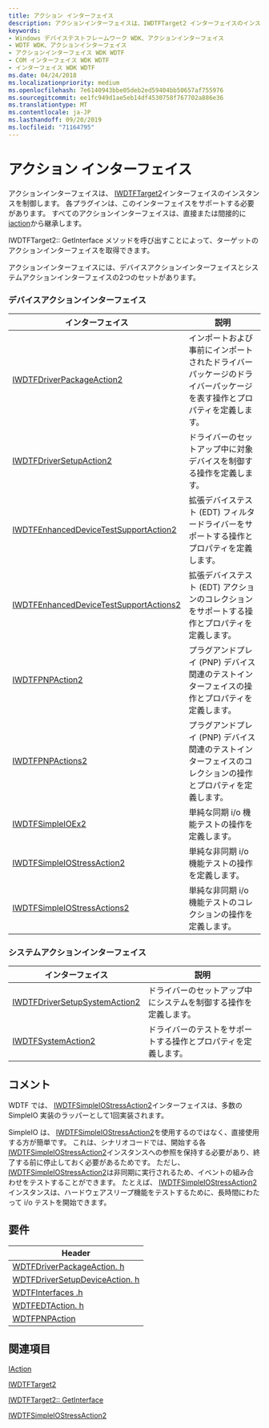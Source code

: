 ```yaml
---
title: アクション インターフェイス
description: アクションインターフェイスは、IWDTFTarget2 インターフェイスのインスタンスを制御します。 各プラグインは、このインターフェイスをサポートする必要があります。
keywords:
- Windows デバイステストフレームワーク WDK、アクションインターフェイス
- WDTF WDK、アクションインターフェイス
- アクションインターフェイス WDK WDTF
- COM インターフェイス WDK WDTF
- インターフェイス WDK WDTF
ms.date: 04/24/2018
ms.localizationpriority: medium
ms.openlocfilehash: 7e6140943bbe05deb2ed59404bb50657af755976
ms.sourcegitcommit: ee1fc949d1ae5eb14df4530758f767702a886e36
ms.translationtype: MT
ms.contentlocale: ja-JP
ms.lasthandoff: 09/20/2019
ms.locfileid: "71164795"
---
```

# <a name="action-interfaces"></a>アクション インターフェイス

アクションインターフェイスは、 [IWDTFTarget2](https://docs.microsoft.com/windows-hardware/drivers/ddi/content/wdtf/nn-wdtf-iwdtftarget2)インターフェイスのインスタンスを制御します。 各プラグインは、このインターフェイスをサポートする必要があります。 すべてのアクションインターフェイスは、直接または間接的に[iaction](https://docs.microsoft.com/windows-hardware/drivers/ddi/content/wdtf/nn-wdtf-iaction)から継承します。 

IWDTFTarget2:: GetInterface メソッドを呼び出すことによって、ターゲットのアクションインターフェイスを取得できます。

アクションインターフェイスには、デバイスアクションインターフェイスとシステムアクションインターフェイスの2つのセットがあります。

### <a name="device-action-interfaces"></a>デバイスアクションインターフェイス

| インターフェイス | 説明 |
|-|-|
|[IWDTFDriverPackageAction2](https://docs.microsoft.com/windows-hardware/drivers/ddi/content/wdtfdriverpackageaction/nn-wdtfdriverpackageaction-iwdtfdriverpackageaction2) |  インポートおよび事前にインポートされたドライバーパッケージのドライバーパッケージを表す操作とプロパティを定義します。 |
|[IWDTFDriverSetupAction2](https://docs.microsoft.com/windows-hardware/drivers/ddi/content/wdtfdriversetupdeviceaction/nn-wdtfdriversetupdeviceaction-iwdtfdriversetupaction2) | ドライバーのセットアップ中に対象デバイスを制御する操作を定義します。 |
|[IWDTFEnhancedDeviceTestSupportAction2](https://docs.microsoft.com/windows-hardware/drivers/ddi/content/wdtfedtaction/nn-wdtfedtaction-iwdtfenhanceddevicetestsupportaction2) | 拡張デバイステスト (EDT) フィルタードライバーをサポートする操作とプロパティを定義します。 |
|[IWDTFEnhancedDeviceTestSupportActions2](https://docs.microsoft.com/windows-hardware/drivers/ddi/content/wdtfedtaction/nn-wdtfedtaction-iwdtfenhanceddevicetestsupportactions2) | 拡張デバイステスト (EDT) アクションのコレクションをサポートする操作とプロパティを定義します。 |
|[IWDTFPNPAction2](https://docs.microsoft.com/windows-hardware/drivers/ddi/content/wdtfpnpaction/nn-wdtfpnpaction-iwdtfpnpaction2) | プラグアンドプレイ (PNP) デバイス関連のテストインターフェイスの操作とプロパティを定義します。 |
|[IWDTFPNPActions2](https://docs.microsoft.com/windows-hardware/drivers/ddi/content/wdtfpnpaction/nn-wdtfpnpaction-iwdtfpnpactions2) |プラグアンドプレイ (PNP) デバイス関連のテストインターフェイスのコレクションの操作とプロパティを定義します。 |
|[IWDTFSimpleIOEx2](https://docs.microsoft.com/windows-hardware/drivers/ddi/content/wdtfinterfaces/nn-wdtfinterfaces-iwdtfsimpleioex2) | 単純な同期 i/o 機能テストの操作を定義します。 |
|[IWDTFSimpleIOStressAction2](https://docs.microsoft.com/windows-hardware/drivers/ddi/content/wdtfinterfaces/nn-wdtfinterfaces-iwdtfsimpleiostressaction2) | 単純な非同期 i/o 機能テストの操作を定義します。 |
|[IWDTFSimpleIOStressActions2](https://docs.microsoft.com/windows-hardware/drivers/ddi/content/wdtfinterfaces/nn-wdtfinterfaces-iwdtfsimpleiostressactions2) | 単純な非同期 i/o 機能テストのコレクションの操作を定義します。 |
 
### <a name="system-action-interfaces"></a>システムアクションインターフェイス

| インターフェイス | 説明 |
|-|-|
|[IWDTFDriverSetupSystemAction2](https://docs.microsoft.com/windows-hardware/drivers/ddi/content/wdtfdriversetupsystemaction/nn-wdtfdriversetupsystemaction-iwdtfdriversetupsystemaction2) | ドライバーのセットアップ中にシステムを制御する操作を定義します。 |
|[IWDTFSystemAction2](https://docs.microsoft.com/windows-hardware/drivers/ddi/content/wdtfsystemaction/nn-wdtfsystemaction-iwdtfsystemaction2) | ドライバーのテストをサポートする操作とプロパティを定義します。 |
 

## <a name="remarks"></a>コメント

WDTF では、 [IWDTFSimpleIOStressAction2](https://docs.microsoft.com/windows-hardware/drivers/ddi/content/wdtfinterfaces/nn-wdtfinterfaces-iwdtfsimpleiostressaction2)インターフェイスは、多数の SimpleIO 実装のラッパーとして1回実装されます。

SimpleIO は、 [IWDTFSimpleIOStressAction2](https://docs.microsoft.com/windows-hardware/drivers/ddi/content/wdtfinterfaces/nn-wdtfinterfaces-iwdtfsimpleiostressaction2)を使用するのではなく、直接使用する方が簡単です。 これは、シナリオコードでは、開始する各[IWDTFSimpleIOStressAction2](https://docs.microsoft.com/windows-hardware/drivers/ddi/content/wdtfinterfaces/nn-wdtfinterfaces-iwdtfsimpleiostressaction2)インスタンスへの参照を保持する必要があり、終了する前に停止しておく必要があるためです。 ただし、 [IWDTFSimpleIOStressAction2](https://docs.microsoft.com/windows-hardware/drivers/ddi/content/wdtfinterfaces/nn-wdtfinterfaces-iwdtfsimpleiostressaction2)は非同期に実行されるため、イベントの組み合わせをテストすることができます。 たとえば、 [IWDTFSimpleIOStressAction2](https://docs.microsoft.com/windows-hardware/drivers/ddi/content/wdtfinterfaces/nn-wdtfinterfaces-iwdtfsimpleiostressaction2)インスタンスは、ハードウェアスリープ機能をテストするために、長時間にわたって i/o テストを開始できます。

## <a name="requirements"></a>要件

| Header|
|-|
|[WDTFDriverPackageAction. h](https://docs.microsoft.com/windows-hardware/drivers/ddi/content/wdtfdriverpackageaction/index)|
|[WDTFDriverSetupDeviceAction. h](https://docs.microsoft.com/windows-hardware/drivers/ddi/content/wdtfdriversetupdeviceaction/index)|
|[WDTFInterfaces .h](https://docs.microsoft.com/windows-hardware/drivers/ddi/content/wdtfinterfaces/index) |
|[WDTFEDTAction. h](https://docs.microsoft.com/windows-hardware/drivers/ddi/content/wdtfedtaction/index) |
|[WDTFPNPAction](https://docs.microsoft.com/windows-hardware/drivers/ddi/content/wdtfpnpaction/index) |


## <a name="see-also"></a>関連項目
[IAction](https://docs.microsoft.com/windows-hardware/drivers/ddi/content/wdtf/nn-wdtf-iaction)

[IWDTFTarget2](https://docs.microsoft.com/windows-hardware/drivers/ddi/content/wdtf/nn-wdtf-iwdtftarget2) 

[IWDTFTarget2:: GetInterface](https://docs.microsoft.com/windows-hardware/drivers/ddi/content/wdtf/nf-wdtf-iwdtftarget2-getinterface)

[IWDTFSimpleIOStressAction2](https://docs.microsoft.com/windows-hardware/drivers/ddi/content/wdtfinterfaces/nn-wdtfinterfaces-iwdtfsimpleiostressaction2) 
